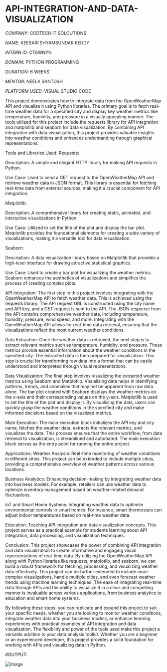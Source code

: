 # API-INTEGRATION-AND-DATA-VISUALIZATION

*COMPANY*: CODTECH IT SOLOUTIONS

*NAME*: KEESARI SHYAMSUNDAR REDDY

*INTERN ID*: CT6WNYN

*DOMAIN*: PYTHON PROGRAMMING

*DURATION*: 6 WEEKS

*MENTOR*: NEELA SANTOSH

*PLATFORM USED*: VISUAL STUDIO CODE

This project demonstrates how to integrate data from the OpenWeatherMap API and visualize it using Python libraries. The primary goal is to fetch real-time weather data for a specified city and display key weather metrics like temperature, humidity, and pressure in a visually appealing manner. The tools utilized for this project include the requests library for API integration and matplotlib and seaborn for data visualization. By combining API integration with data visualization, this project provides valuable insights into weather conditions and enhances understanding through graphical representations.

Tools and Libraries Used:
Requests:

Description: A simple and elegant HTTP library for making API requests in Python.

Use Case: Used to send a GET request to the OpenWeatherMap API and retrieve weather data in JSON format. This library is essential for fetching real-time data from external sources, making it a crucial component for API integration.

Matplotlib:

Description: A comprehensive library for creating static, animated, and interactive visualizations in Python.

Use Case: Utilized to set the title of the plot and display the bar plot. Matplotlib provides the foundational elements for creating a wide variety of visualizations, making it a versatile tool for data visualization.

Seaborn:

Description: A data visualization library based on Matplotlib that provides a high-level interface for drawing attractive statistical graphics.

Use Case: Used to create a bar plot for visualizing the weather metrics. Seaborn enhances the aesthetics of visualizations and simplifies the process of creating complex plots.

API Integration:
The first step in this project involves integrating with the OpenWeatherMap API to fetch weather data. This is achieved using the requests library. The API request URL is constructed using the city name and API key, and a GET request is sent to the API. The JSON response from the API contains comprehensive weather data, including temperature, humidity, pressure, wind speed, and more. Integrating with the OpenWeatherMap API allows for real-time data retrieval, ensuring that the visualizations reflect the most current weather conditions.

Data Extraction:
Once the weather data is retrieved, the next step is to extract relevant metrics such as temperature, humidity, and pressure. These metrics provide essential information about the weather conditions in the specified city. The extracted data is then prepared for visualization. This step is crucial for transforming raw data into a format that can be easily understood and interpreted through visual representations.

Data Visualization:
The final step involves visualizing the extracted weather metrics using Seaborn and Matplotlib. Visualizing data helps in identifying patterns, trends, and anomalies that may not be apparent from raw data alone. The bar plot created with Seaborn displays the weather metrics on the x-axis and their corresponding values on the y-axis. Matplotlib is used to set the title of the plot and display it. By visualizing the data, users can quickly grasp the weather conditions in the specified city and make informed decisions based on the visualized metrics.

Main Execution:
The main execution block initializes the API key and city name, fetches the weather data, extracts the relevant metrics, and visualizes the data. This process ensures that the entire workflow, from data retrieval to visualization, is streamlined and automated. The main execution block serves as the entry point for running the entire project.

Applications:
Weather Analysis: Real-time monitoring of weather conditions in different cities. This project can be extended to include multiple cities, providing a comprehensive overview of weather patterns across various locations.

Business Analytics: Enhancing decision-making by integrating weather data into business models. For example, retailers can use weather data to optimize inventory management based on weather-related demand fluctuations.

IoT and Smart Home Systems: Integrating weather data to optimize environmental controls in smart homes. For instance, smart thermostats can adjust indoor temperatures based on real-time weather data.

Education: Teaching API integration and data visualization concepts. This project serves as a practical example for students learning about API integration, data processing, and visualization techniques.

Conclusion:
This project showcases the power of combining API integration and data visualization to create informative and engaging visual representations of real-time data. By utilizing the OpenWeatherMap API along with Python libraries like requests, matplotlib, and seaborn, we can build a robust framework for fetching, processing, and visualizing weather data effectively. This project can be further extended to include more complex visualizations, handle multiple cities, and even forecast weather trends using machine learning techniques. The ease of integrating real-time data through APIs and the ability to visualize it in a clear and compelling manner is invaluable across various applications, from business analytics to education and smart home systems.

By following these steps, you can replicate and expand this project to suit your specific needs, whether you are looking to monitor weather conditions, integrate weather data into your business models, or enhance learning experiences with practical examples of API integration and data visualization. The flexibility and power of the tools used make this project a versatile addition to your data analysis toolkit. Whether you are a beginner or an experienced developer, this project provides a solid foundation for working with APIs and visualizing data in Python.

#OUTPUT:

![Image](https://github.com/user-attachments/assets/1b0959ac-81b2-4624-8ac0-8003988147c7)

